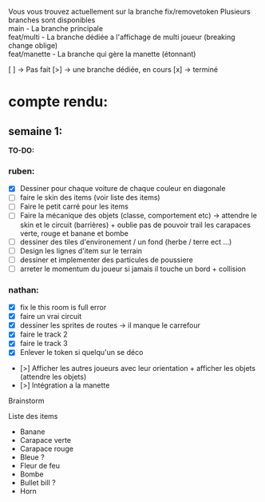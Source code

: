 
Vous vous trouvez actuellement sur la branche fix/removetoken
Plusieurs branches sont disponibles  
main - La branche principale  
feat/multi - La branche dédiée a l'affichage de multi joueur (breaking change oblige)  
feat/manette - La branche qui gère la manette (étonnant)

[ ] -> Pas fait
[>] -> une branche dédiée, en cours
[x] -> terminé

# compte rendu:
## semaine 1:
**TO-DO:**
### ruben:
- [X] Dessiner pour chaque voiture de chaque couleur en diagonale 
- [ ] faire le skin des items (voir liste des items)
- [ ] Faire le petit carré pour les items
- [ ] Faire la mécanique des objets (classe, comportement etc) -> attendre le skin et le circuit (barrières) + oublie pas de pouvoir trail les carapaces verte, rouge et banane et bombe
- [ ] dessiner des tiles d'environement / un fond (herbe / terre ect ...)
- [ ] Design les lignes d'item sur le terrain
- [ ] dessiner et implementer des particules de poussiere
- [ ] arreter le momentum du joueur si jamais il touche un bord + collision

### nathan:
- [x] fix le this room is full error
- [x] faire un vrai circuit
- [x] dessiner les sprites de routes -> il manque le carrefour
- [x] faire le track 2
- [x] faire le track 3
- [x] Enlever le token si quelqu'un se déco
- [>] Afficher les autres joueurs avec leur orientation + afficher les objets (attendre les objets)
- [>] Intégration a la manette

Brainstorm

Liste des items
- Banane
- Carapace verte
- Carapace rouge
- Bleue ?
- Fleur de feu
- Bombe
- Bullet bill ?
- Horn
